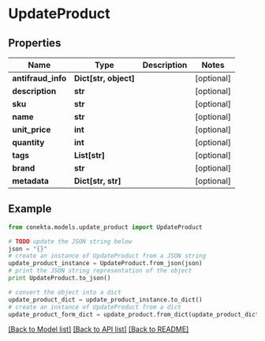 # UpdateProduct


## Properties
Name | Type | Description | Notes
------------ | ------------- | ------------- | -------------
**antifraud_info** | **Dict[str, object]** |  | [optional] 
**description** | **str** |  | [optional] 
**sku** | **str** |  | [optional] 
**name** | **str** |  | [optional] 
**unit_price** | **int** |  | [optional] 
**quantity** | **int** |  | [optional] 
**tags** | **List[str]** |  | [optional] 
**brand** | **str** |  | [optional] 
**metadata** | **Dict[str, str]** |  | [optional] 

## Example

```python
from conekta.models.update_product import UpdateProduct

# TODO update the JSON string below
json = "{}"
# create an instance of UpdateProduct from a JSON string
update_product_instance = UpdateProduct.from_json(json)
# print the JSON string representation of the object
print UpdateProduct.to_json()

# convert the object into a dict
update_product_dict = update_product_instance.to_dict()
# create an instance of UpdateProduct from a dict
update_product_form_dict = update_product.from_dict(update_product_dict)
```
[[Back to Model list]](../README.md#documentation-for-models) [[Back to API list]](../README.md#documentation-for-api-endpoints) [[Back to README]](../README.md)


